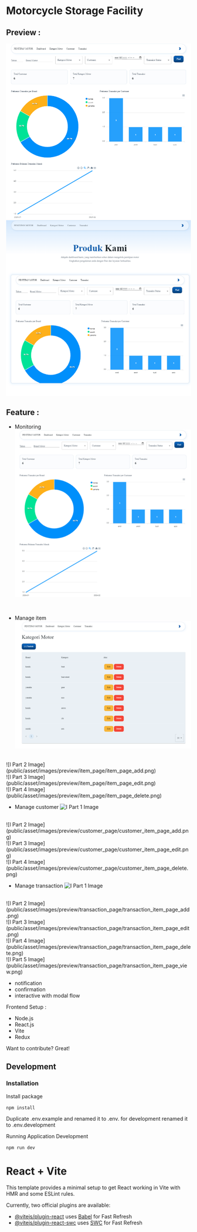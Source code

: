 # Motorcycle Storage Facility

## Preview :
![Part 1 Image](public/asset/images/preview/hero_default.png)
<br/>
![Part 1 Image](public/asset/images/preview/landing_page/landing_page_part_one.png)

## Feature :
- Monitoring
![D Part 1 Image](public/asset/images/preview/dashboard_page/dashboard_page.png)
<br/>

- Manage item
![I Part 1 Image](public/asset/images/preview/item_page/item_page.png)
<br/>
![I Part 2 Image](public/asset/images/preview/item_page/item_page_add.png)
<br/>
![I Part 3 Image](public/asset/images/preview/item_page/item_page_edit.png)
<br/>
![I Part 4 Image](public/asset/images/preview/item_page/item_page_delete.png)

- Manage customer
![I Part 1 Image](public/asset/images/preview/customer_page/customer_item_page.png)
<br/>
![I Part 2 Image](public/asset/images/preview/customer_page/customer_item_page_add.png)
<br/>
![I Part 3 Image](public/asset/images/preview/customer_page/customer_item_page_edit.png)
<br/>
![I Part 4 Image](public/asset/images/preview/customer_page/customer_item_page_delete.png)

- Manage transaction
![I Part 1 Image](public/asset/images/preview/transaction_page/transaction_item_page.png)
<br/>
![I Part 2 Image](public/asset/images/preview/transaction_page/transaction_item_page_add.png)
<br/>
![I Part 3 Image](public/asset/images/preview/transaction_page/transaction_item_page_edit.png)
<br/>
![I Part 4 Image](public/asset/images/preview/transaction_page/transaction_item_page_delete.png)
<br/>
![I Part 5 Image](public/asset/images/preview/transaction_page/transaction_item_page_view.png)

- notification
- confirmation
- interactive with modal flow

Frontend Setup :
- Node.js
- React.js
- Vite
- Redux

Want to contribute? Great!
## Development

### Installation

Install package

```sh
npm install
```

Duplicate .env.example and renamed it to .env. for development renamed it to .env.development

Running Application Development

```sh
npm run dev
```

# React + Vite

This template provides a minimal setup to get React working in Vite with HMR and some ESLint rules.

Currently, two official plugins are available:

- [@vitejs/plugin-react](https://github.com/vitejs/vite-plugin-react/blob/main/packages/plugin-react/README.md) uses [Babel](https://babeljs.io/) for Fast Refresh
- [@vitejs/plugin-react-swc](https://github.com/vitejs/vite-plugin-react-swc) uses [SWC](https://swc.rs/) for Fast Refresh
